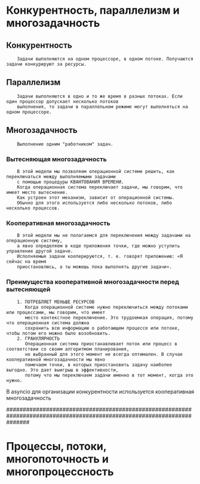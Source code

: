 # Конкурентность, параллелизм и многозадачность

## Конкурентность
```
    Задачи выполняются на одном процессоре, в одном потоке. Получаются задачи конкурируют за ресурсы.
```

## Параллелизм
```
    Задачи выполняются в одно и то же время в разных потоках. Если один процессор допускает несколько потоков
    выполнения, то задачи в параллельном режиме могут выполняться на одном процессоре.
```

## Многозадачность
```
    Выполнение одним "работником" задач. 
```

### Вытесняющая многозадачность
```
    В этой модели мы позволяем операционной системе решить, как переключаться между выполняемыми задачами
    с помощью процедуры КВАНТОВАНИЯ ВРЕМЕНИ. 
    Когда операционная система переключает задачи, мы говорим, что имеет место вытеснение. 
    Как устроен этот механизм, зависит от операционной системы. 
    Обычно для этого используется либо несколько потоков, либо несколько процессов.
```

### Кооперативная многозадачность
```
    В этой модели мы не полагаемся для переключения между задачами на операционную систему,
    а явно определяем в коде приложения точки, где можно уступить управление другой задаче. 
    Исполняемые задачи кооперируются, т. е. говорят приложению: «Я сейчас на время 
    приостановлюсь, а ты можешь пока выполнять другие задачи».
```

###  Преимущества кооперативной многозадачности перед вытесняющей
```
    1. ПОТРЕБЛЯЕТ МЕНЬШЕ РЕСУРСОВ
       Когда операционной системе нужно переключиться между потоками или процессами, мы говорим, что имеет 
       место контекстное переключение. Это трудоемкая операция, потому что операционная система должна 
       сохранить всю информацию о работающем процессе или потоке, чтобы потом его можно было возобновить.
    2. ГРАНУЛЯРНОСТЬ
       Операционная система приостанавливает поток или процесс в соответствии со своим алгоритмом планирования,
       но выбранный для этого момент не всегда оптимален. В случае кооперативной многозадачности мы явно 
       помечаем точки, в которых приостановить задачу наиболее выгодно. Это дает выигрыш в эффективности,
       потому что мы переключаем задачи именно в тот момент, когда это нужно. 
```

В asyncio для организации конкурентности используется кооперативная многозадачность

#######################################################################################################################

# Процессы, потоки, многопоточность и многопроцессность

